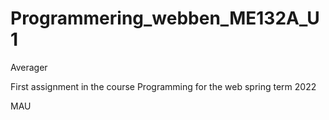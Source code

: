 # Programmering_webben_ME132A_U1
 Averager

First assignment in the course Programming for the web
spring term 2022

MAU